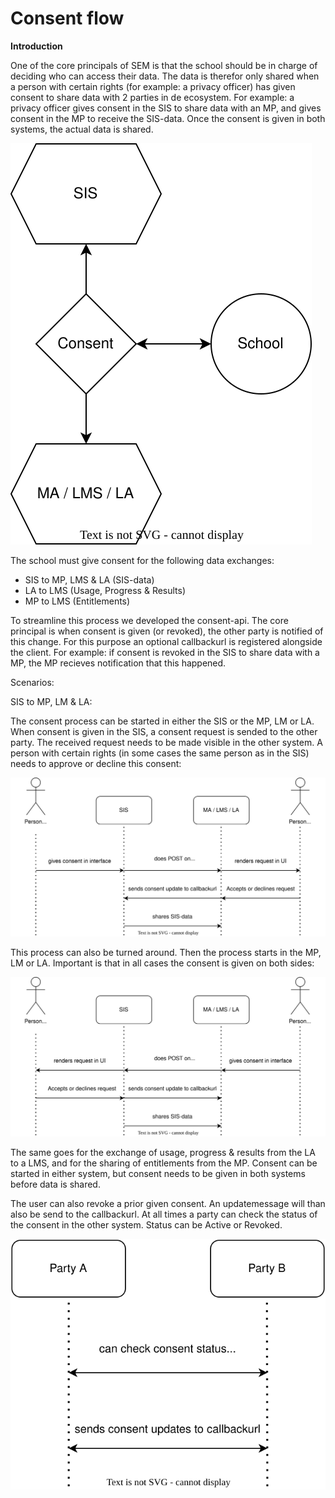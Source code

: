 # Consent flow

__Introduction__
    
One of the core principals of SEM is that the school should be in charge of deciding who can access their data. The data is therefor only shared when a person with certain rights (for example: a privacy officer) has given consent to share data with 2 parties in de ecosystem. For example: a privacy officer gives consent in the SIS to share data with an MP, and gives consent in the MP to receive the SIS-data. Once the consent is given in both systems, the actual data is shared.

![consent](documentation/diagrams/consentbasic.svg)

The school must give consent for the following data exchanges:
- SIS to MP, LMS & LA (SIS-data)
- LA to LMS (Usage, Progress & Results)
- MP to LMS (Entitlements)

To streamline this process we developed the consent-api. The core principal is when consent is given (or revoked), the other party is notified of this change. For this purpose an optional callbackurl is registered alongside the client. For example: if consent is revoked in the SIS to share data with a MP, the MP recieves notification that this happened.

Scenarios:

SIS to MP, LM & LA:

The consent process can be started in either the SIS or the MP, LM or LA. When consent is given in the SIS, a consent request is sended to the other party. The received request needs to be made visible in the other system. A person with certain rights (in some cases the same person as in the SIS) needs to approve or decline this consent:

![consent](documentation/diagrams/consentflowsis.svg)

This process can also be turned around. Then the process starts in the MP, LM or LA. Important is that in all cases the consent is given on both sides:

![consent](documentation/diagrams/consentflowsisreversed.svg)

The same goes for the exchange of usage, progress & results from the LA to a LMS, and for the sharing of entitlements from the MP. Consent can be started in either system, but consent needs to be given in both systems before data is shared. 

The user can also revoke a prior given consent. An updatemessage will than also be send to the callbackurl. At all times a party can check the status of the consent in the other system. Status can be Active or Revoked.

![consent](documentation/diagrams/consentflowextra.svg)
